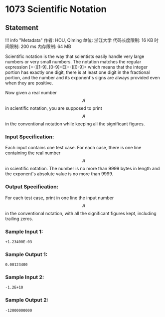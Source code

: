 
# 1073 Scientific Notation

## Statement

!!! info "Metadata"
    作者: HOU, Qiming
    单位: 浙江大学
    代码长度限制: 16 KB
    时间限制: 200 ms
    内存限制: 64 MB

Scientific notation is the way that scientists easily handle very large numbers or very small numbers. The notation matches the regular expression [+-][1-9]`.`[0-9]+E[+-][0-9]+ which means that the integer portion has exactly one digit, there is at least one digit in the fractional portion, and the number and its exponent's signs are always provided even when they are positive.

Now given a real number $$A$$ in scientific notation, you are supposed to print $$A$$ in the conventional notation while keeping all the significant figures.

### Input Specification:

Each input contains one test case. For each case, there is one line containing the real number $$A$$ in scientific notation. The number is no more than 9999 bytes in length and the exponent's absolute value is no more than 9999.

### Output Specification:

For each test case, print in one line the input number $$A$$ in the conventional notation, with all the significant figures kept, including trailing zeros.

### Sample Input 1:
```plaintext
+1.23400E-03
```

### Sample Output 1:
```plaintext
0.00123400
```

### Sample Input 2:
```plaintext
-1.2E+10
```

### Sample Output 2:
```plaintext
-12000000000
```


